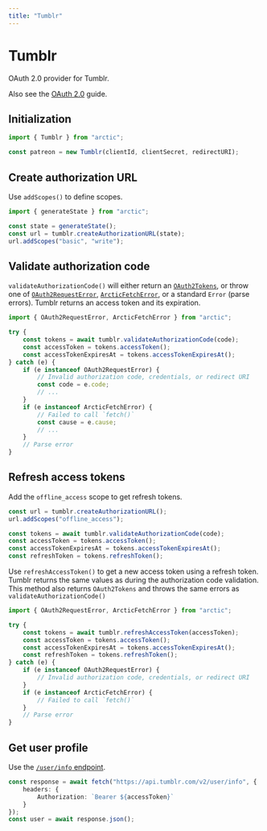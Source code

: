 ```yaml
---
title: "Tumblr"
---
```


# Tumblr

OAuth 2.0 provider for Tumblr.

Also see the [OAuth 2.0](/guides/oauth2) guide.

## Initialization

```ts
import { Tumblr } from "arctic";

const patreon = new Tumblr(clientId, clientSecret, redirectURI);
```

## Create authorization URL

Use `addScopes()` to define scopes.

```ts
import { generateState } from "arctic";

const state = generateState();
const url = tumblr.createAuthorizationURL(state);
url.addScopes("basic", "write");
```

## Validate authorization code

`validateAuthorizationCode()` will either return an [`OAuth2Tokens`](/reference/main/OAuth2Tokens), or throw one of [`OAuth2RequestError`](/reference/main/OAuth2RequestError), [`ArcticFetchError`](/reference/main/ArcticFetchError), or a standard `Error` (parse errors). Tumblr returns an access token and its expiration.

```ts
import { OAuth2RequestError, ArcticFetchError } from "arctic";

try {
	const tokens = await tumblr.validateAuthorizationCode(code);
	const accessToken = tokens.accessToken();
	const accessTokenExpiresAt = tokens.accessTokenExpiresAt();
} catch (e) {
	if (e instanceof OAuth2RequestError) {
		// Invalid authorization code, credentials, or redirect URI
		const code = e.code;
		// ...
	}
	if (e instanceof ArcticFetchError) {
		// Failed to call `fetch()`
		const cause = e.cause;
		// ...
	}
	// Parse error
}
```

## Refresh access tokens

Add the `offline_access` scope to get refresh tokens.

```ts
const url = tumblr.createAuthorizationURL();
url.addScopes("offline_access");
```

```ts
const tokens = await tumblr.validateAuthorizationCode(code);
const accessToken = tokens.accessToken();
const accessTokenExpiresAt = tokens.accessTokenExpiresAt();
const refreshToken = tokens.refreshToken();
```

Use `refreshAccessToken()` to get a new access token using a refresh token. Tumblr returns the same values as during the authorization code validation. This method also returns `OAuth2Tokens` and throws the same errors as `validateAuthorizationCode()`

```ts
import { OAuth2RequestError, ArcticFetchError } from "arctic";

try {
	const tokens = await tumblr.refreshAccessToken(accessToken);
	const accessToken = tokens.accessToken();
	const accessTokenExpiresAt = tokens.accessTokenExpiresAt();
	const refreshToken = tokens.refreshToken();
} catch (e) {
	if (e instanceof OAuth2RequestError) {
		// Invalid authorization code, credentials, or redirect URI
	}
	if (e instanceof ArcticFetchError) {
		// Failed to call `fetch()`
	}
	// Parse error
}
```

## Get user profile

Use the [`/user/info` endpoint](https://www.tumblr.com/docs/en/api/v2#userinfo--get-a-users-information).

```ts
const response = await fetch("https://api.tumblr.com/v2/user/info", {
	headers: {
		Authorization: `Bearer ${accessToken}`
	}
});
const user = await response.json();
```
